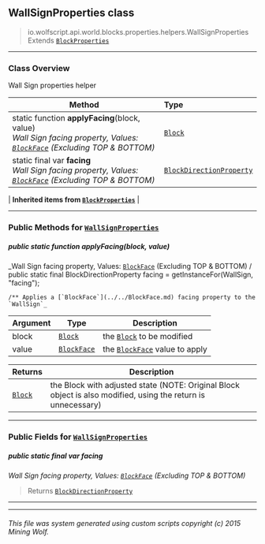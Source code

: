 ## WallSignProperties __class__

>io.wolfscript.api.world.blocks.properties.helpers.WallSignProperties
>Extends [`BlockProperties`](BlockProperties.md)

---

### Class Overview

Wall Sign properties helper

Method | Type   
--- | :--- 
static function __applyFacing__(block, value) <br> _Wall Sign facing property, Values: [`BlockFace`](../../BlockFace.md) (Excluding TOP & BOTTOM)_ | [`Block`](../../Block.md)
static final var __facing__ <br> _Wall Sign facing property, Values: [`BlockFace`](../../BlockFace.md) (Excluding TOP & BOTTOM)_ | [`BlockDirectionProperty`](../BlockDirectionProperty.md)
 |
__Inherited items from [`BlockProperties`](BlockProperties.md)__ |





---


### Public Methods for [`WallSignProperties`](WallSignProperties.md)

##### <a id='applyfacing'></a>public static function __applyFacing__(block, value)

_Wall Sign facing property, Values: [`BlockFace`](../../BlockFace.md) (Excluding TOP & BOTTOM) /
    public static final BlockDirectionProperty facing = getInstanceFor(WallSign, "facing");

    /** Applies a [`BlockFace`](../../BlockFace.md) facing property to the `WallSign`_

Argument | Type | Description  
--- | --- | --- 
block | [`Block`](../../Block.md) | the [`Block`](../../Block.md) to be modified
value | [`BlockFace`](../../BlockFace.md) | the [`BlockFace`](../../BlockFace.md) value to apply

Returns | Description
--- | --- 
[`Block`](../../Block.md) | the Block with adjusted state (NOTE: Original Block object is also modified, using the return is unnecessary)


---

### Public Fields for [`WallSignProperties`](WallSignProperties.md)

##### <a id='facing'></a>public static final var __facing__

_Wall Sign facing property, Values: [`BlockFace`](../../BlockFace.md) (Excluding TOP & BOTTOM)_

>Returns
>  [`BlockDirectionProperty`](../BlockDirectionProperty.md)

---


---


###### This file was system generated using custom scripts copyright (c) 2015 Mining Wolf.
	

